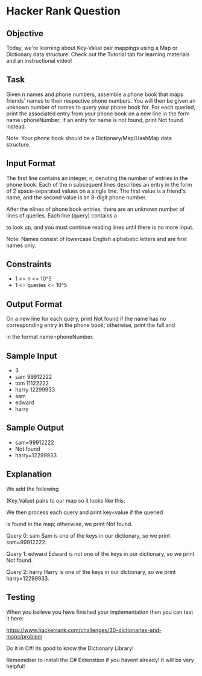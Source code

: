 # Hacker Rank Question

## Objective
Today, we're learning about Key-Value pair mappings using a Map or Dictionary data structure. Check out the Tutorial tab for learning materials and an instructional video!

## Task
Given n names and phone numbers, assemble a phone book that maps friends' names to their respective phone numbers. You will then be given an unknown number of names to query your phone book for. For each queried, print the associated entry from your phone book on a new line in the form name=phoneNumber; if an entry for name is not found, print Not found instead.

Note: Your phone book should be a Dictionary/Map/HashMap data structure.

## Input Format

The first line contains an integer, n, denoting the number of entries in the phone book.
Each of the n subsequent lines describes an entry in the form of 2 space-separated values on a single line. The first value is a friend's name, and the second value is an 8-digit phone number.

After the nlines of phone book entries, there are an unknown number of lines of queries. Each line (query) contains a

to look up, and you must continue reading lines until there is no more input.

Note: Names consist of lowercase English alphabetic letters and are first names only.

## Constraints
- 1 <= n <= 10^5
- 1 <= queries <= 10^5

## Output Format

On a new line for each query, print Not found if the name has no corresponding entry in the phone book; otherwise, print the full
and

in the format name=phoneNumber.

## Sample Input

- 3
- sam 99912222
- tom 11122222
- harry 12299933
- sam
- edward
- harry

## Sample Output

- sam=99912222
- Not found
- harry=12299933

## Explanation

We add the following

(Key,Value) pairs to our map so it looks like this:

We then process each query and print key=value if the queried

is found in the map; otherwise, we print Not found.

Query 0: sam
Sam is one of the keys in our dictionary, so we print sam=99912222.

Query 1: edward
Edward is not one of the keys in our dictionary, so we print Not found.

Query 2: harry
Harry is one of the keys in our dictionary, so we print harry=12299933.


## Testing

When you believe you have finished your implementation then you can test it here:

https://www.hackerrank.com/challenges/30-dictionaries-and-maps/problem

Do it in C#! Its good to know the Dictionary Library!

Rememeber to install the C# Extenstion if you havent already! It will be very helpful!
